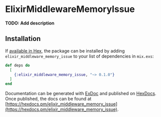 # ElixirMiddlewareMemoryIssue

**TODO: Add description**

## Installation

If [available in Hex](https://hex.pm/docs/publish), the package can be installed
by adding `elixir_middleware_memory_issue` to your list of dependencies in `mix.exs`:

```elixir
def deps do
  [
    {:elixir_middleware_memory_issue, "~> 0.1.0"}
  ]
end
```

Documentation can be generated with [ExDoc](https://github.com/elixir-lang/ex_doc)
and published on [HexDocs](https://hexdocs.pm). Once published, the docs can
be found at [https://hexdocs.pm/elixir_middleware_memory_issue](https://hexdocs.pm/elixir_middleware_memory_issue).

